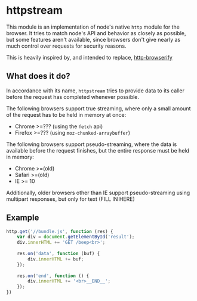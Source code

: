# httpstream

This module is an implementation of node's native `http` module for the browser.
It tries to match node's API and behavior as closely as possible, but some features
aren't available, since browsers don't give nearly as much control over requests for security
reasons.

This is heavily inspired by, and intended to replace, [http-browserify](https://github.com/substack/http-browserify)

## What does it do?

In accordance with its name, `httpstream` tries to provide data to its caller before
the request has completed whenever possible.

The following browsers support true streaming, where only a small amount of the request
has to be held in memory at once:
* Chrome >=??? (using the `fetch` api)
* Firefox >=??? (using `moz-chunked-arraybuffer`)

The following browsers support pseudo-streaming, where the data is available before the
request finishes, but the entire response must be held in memory:
* Chrome >=(old)
* Safari >=(old)
* IE >= 10

Additionally, older browsers other than IE support pseudo-streaming using multipart
responses, but only for text (FILL IN HERE)

## Example

``` js
http.get('//bundle.js', function (res) {
	var div = document.getElementById('result');
	div.innerHTML += 'GET /beep<br>';
	
	res.on('data', function (buf) {
		div.innerHTML += buf;
	});
	
	res.on('end', function () {
		div.innerHTML += '<br>__END__';
	});
})
```

